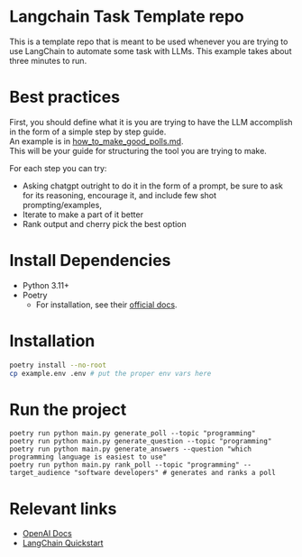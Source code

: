 # Langchain Task Template repo

This is a template repo that is meant to be used whenever you are trying to use LangChain to automate some task with LLMs. This example takes about three minutes to run.

# Best practices

First, you should define what it is you are trying to have the LLM accomplish in the form of a simple step by step guide.  
An example is in [how_to_make_good_polls.md](how_to_make_good_polls.md).  
This will be your guide for structuring the tool you are trying to make.

For each step you can try:
* Asking chatgpt outright to do it in the form of a prompt, be sure to ask for its reasoning, encourage it, and include few shot prompting/examples, 
* Iterate to make a part of it better
* Rank output and cherry pick the best option

# Install Dependencies
- Python 3.11+
- Poetry
   - For installation, see their [official docs](https://python-poetry.org/docs/#installing-with-the-official-installer).

# Installation
```sh
poetry install --no-root
cp example.env .env # put the proper env vars here
```

# Run the project

```
poetry run python main.py generate_poll --topic "programming"
poetry run python main.py generate_question --topic "programming"
poetry run python main.py generate_answers --question "which programming language is easiest to use"
poetry run python main.py rank_poll --topic "programming" --target_audience "software developers" # generates and ranks a poll
```

# Relevant links
* [OpenAI Docs](https://platform.openai.com/docs/guides/text-generation)  
* [LangChain Quickstart](https://python.langchain.com/docs/get_started/quickstart)  

